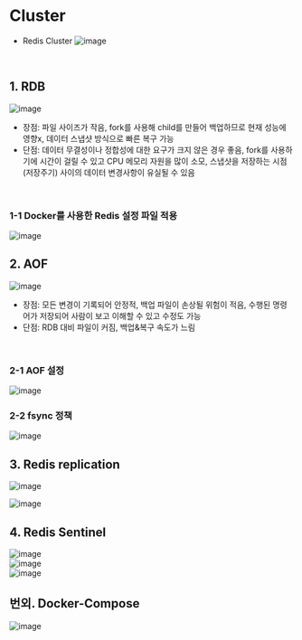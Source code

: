 # Cluster
 - Redis Cluster
 ![image](https://github.com/SudalKing/Spring_Redis/assets/87001865/71da8e13-99ea-48ed-852f-505a7fae9de0)

   <br>
   
## 1. RDB <br>
  
  ![image](https://github.com/SudalKing/Spring_Redis/assets/87001865/5a6066d4-3bc4-4d3c-89e9-4bd487bb9ff8) <br>
    
  - 장점: 파일 사이즈가 작음, fork를 사용해 child를 만들어 백업하므로 현재 성능에 영향x, 데이터 스냅샷 방식으로 빠른 복구 가능
  - 단점: 데이터 무결성이나 정합성에 대한 요구가 크지 않은 경우 좋음, fork를 사용하기에 시간이 걸릴 수 있고 CPU 메모리 자원을 많이 소모, 
            스냅샷을 저장하는 시점(저장주기) 사이의 데이터 변경사항이 유실될 수 있음

   <br>
   
   ### 1-1 Docker를 사용한 Redis 설정 파일 적용 <br>
   ![image](https://github.com/SudalKing/Spring_Redis/assets/87001865/18acf3a6-592a-40fc-96af-f9252ec5e42c) <br>

## 2. AOF <br>

 ![image](https://github.com/SudalKing/Spring_Redis/assets/87001865/4b4bd01d-5372-408f-95ba-519ef1f7a927) <br>

 - 장점: 모든 변경이 기록되어 안정적, 백업 파일이 손상될 위험이 적음, 수행된 명령어가 저장되어 사람이 보고 이해할 수 있고 수정도 가능
 - 단점: RDB 대비 파일이 커짐, 백업&복구 속도가 느림 

<br>

### 2-1 AOF 설정 <br>
![image](https://github.com/SudalKing/Spring_Redis/assets/87001865/5edd5206-1014-4f1b-9fce-13c981af8a85) <br>

### 2-2 fsync 정책
![image](https://github.com/SudalKing/Spring_Redis/assets/87001865/2647b13a-327e-4a84-89b7-86493702ebea) <br>


## 3. Redis replication <br>

 ![image](https://github.com/SudalKing/Spring_Redis/assets/87001865/73c921bc-fb44-4a79-af52-f400ab6ad680) <br>

 ![image](https://github.com/SudalKing/Spring_Redis/assets/87001865/f6fa033f-545b-44df-8ccc-3afa526de949) <br>

## 4. Redis Sentinel <br>

![image](https://github.com/SudalKing/Spring_Redis/assets/87001865/95739e57-1f40-4d3b-8625-aa33237f3962) <br>
![image](https://github.com/SudalKing/Spring_Redis/assets/87001865/740c0b2c-7e2b-4c0b-9be2-de99ba1940eb) <br>
![image](https://github.com/SudalKing/Spring_Redis/assets/87001865/7505da32-3a26-42d0-8dd4-5a93f81b2e0a) <br>


## 번외. Docker-Compose <br>

 ![image](https://github.com/SudalKing/Spring_Redis/assets/87001865/879be561-94b6-49f8-9bad-b73083831107) <br>

